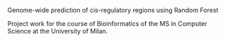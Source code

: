 Genome-wide prediction of cis-regulatory regions using Random Forest

Project work for the course of Bioinformatics of the MS in Computer Science at the University of Milan.
